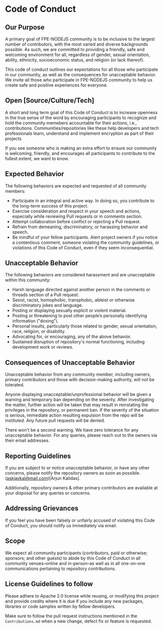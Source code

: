 # Code of Conduct

## Our Purpose

A primary goal of FPE-NODEJS community is to be inclusive to the largest number of contributors, with the most varied and diverse backgrounds possible. As such, we are committed to providing a friendly, safe and welcoming environment for all, regardless of gender, sexual orientation, ability, ethnicity, socioeconomic status, and religion (or lack thereof).

This code of conduct outlines our expectations for all those who participate in our community, as well as the consequences for unacceptable behavior. We invite all those who participate in FPE-NODEJS community to help us create safe and positive experiences for everyone.

## Open [Source/Culture/Tech]

A short and long term goal of this Code of Conduct is to increase openness in the true sense of the word by encouraging participants to recognize and hold the community memebers accountable for their actions, i.e., contributions. Communities/repositories like these help developers and tech professionals learn, understand and implement encryption as part of their projects 

If you see someone who is making an extra effort to ensure our community is welcoming, friendly, and encourages all participants to contribute to the fullest extent, we want to know.

## Expected Behavior

The following behaviors are expected and requested of all community members:
* Participate in an integral and active way. In doing so, you contribute to the long-term success of this project.
* Exercise consideration and respect in your speech and actions, especially while reviewing Pull requests or in comments section.
* Attempt collaboration before conflict or rejecting a Pull request.
* Refrain from demeaning, discriminatory, or harassing behavior and speech.
* Be mindful of your fellow participants. Alert project owners if you notice a contentious comment, someone violating the community guidelines, or violations of this Code of Conduct, even if they seem inconsequential.

## Unacceptable Behavior

The following behaviors are considered harassment and are unacceptable within this community:
* Harsh language directed against another person in the comments or threads section of a Pull request.
* Sexist, racist, homophobic, transphobic, ableist or otherwise discriminatory jokes and language.
* Posting or displaying sexually explicit or violent material.
* Posting or threatening to post other people’s personally identifying information ("doxing").
* Personal insults, particularly those related to gender, sexual orientation, race, religion, or disability.
* Advocating for, or encouraging, any of the above behavior.
* Sustained disruption of repository's normal functioning, including development work or reviews.

## Consequences of Unacceptable Behavior

Unacceptable behavior from any community member, including owners, primary contributors and those with decision-making authority, will not be tolerated.

Anyone displaying unacceptable/unprofessional behavior will be given a warning and temporary ban depending on the severity. After investigating the matter, further action will be taken that may result in reinstating the privileges in the repository, or permanent ban. If the severity of the situation is serious, immediate action resulting expulsion from the repo will be instituted. Any future pull requests will be denied.

There won't be a second warning. We have zero tolerance for any unacceptable behavior. For any queries, please reach out to the owners via their email addresses.

## Reporting Guidelines

If you are subject to or notice unacceptable behavior, or have any other concerns, please notify the repository owners as soon as possible. (askjaykal@mail.com)[Arjun Kalidas].

Additionally, repository owners & other primary contributors are available at your disposal for any queries or concerns.

## Addressing Grievances
   
If you feel you have been falsely or unfairly accused of violating this Code of Conduct, you should notify us immediately via email.

## Scope

We expect all community participants (contributors, paid or otherwise; sponsors; and other guests) to abide by this Code of Conduct in all community venues–online and in-person–as well as in all one-on-one communications pertaining to repository contributions.

## License Guidelines to follow

Please adhere to Apache 2.0 license while reusing, or modifying this project and provide credits where it is due if you include any new packages, libraries or code samples written by fellow developers.

Make sure to follow the pull request instructions mentioned in the `Contributions.md` when a new change, defect fix or feature is requested.
